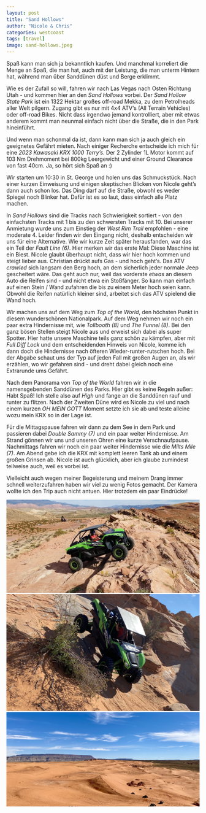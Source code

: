 ```yaml
---
layout: post
title: "Sand Hollows"
author: "Nicole & Chris"
categories: westcoast
tags: [travel]
image: sand-hollows.jpeg
---
```

Spaß kann man sich ja bekanntlich kaufen. Und manchmal korreliert die Menge an Spaß, die man hat, auch mit der Leistung, die man unterm Hintern hat, während man über Sanddünen düst und Berge erklimmt.

Wie es der Zufall so will, fahren wir nach Las Vegas nach Osten Richtung Utah - und kommen hier an den *Sand Hollows* vorbei. Der *Sand Hollow State Park* ist ein 1322 Hektar großes off-road Mekka, zu dem Petrolheads aller Welt pilgern. Zugang gibt es nur mit 4x4 ATV‘s (All Terrain Vehicles) oder off-road Bikes. Nicht dass irgendwo jemand kontrolliert, aber mit etwas anderem kommt man neunmal einfach nicht über die Straße, die in den Park hineinführt.

Und wenn man schonmal da ist, dann kann man sich ja auch gleich ein geeignetes Gefährt mieten. Nach einiger Recherche entscheide ich mich für eine *2023 Kawasaki KRX 1000 Terry’s*. Der 2 Zylinder 1L Motor kommt auf 103 Nm Drehmoment bei 800kg Leergewicht und einer Ground Clearance von fast 40cm. Ja, so hört sich Spaß an :)

Wir starten um 10:30 in St. George und holen uns das Schmuckstück. Nach einer kurzen Einweisung und einigen skeptischen Blicken von Nicole geht’s dann auch schon los. Das Ding darf auf die Straße, obwohl es weder Spiegel noch Blinker hat. Dafür ist es so laut, dass einfach alle Platz machen.

In *Sand Hollows* sind die Tracks nach Schwierigkeit sortiert - von den einfachsten Tracks mit 1 bis zu den schwersten Tracks mit 10. Bei unserer Anmietung wurde uns zum Einstieg der *West Rim Trail* empfohlen - eine moderate 4. Leider finden wir den Eingang nicht, deshalb entscheiden wir uns für eine Alternative. Wie wir kurze Zeit später herausfanden, war das ein Teil der *Fault Line (6)*. Hier merken wir das erste Mal: Diese Maschine ist ein Biest. Nicole glaubt überhaupt nicht, dass wir hier hoch kommen und steigt lieber aus. Christian drückt aufs Gas - und hoch geht‘s. Das ATV *crawled* sich langsam den Berg hoch, an dem sicherlich jeder normale Jeep gescheitert wäre. Das geht auch nur, weil das vorderste *etwas* an diesem Auto die Reifen sind - und nicht etwa ein Stoßfänger. So kann man einfach auf einen Stein / Wand zufahren die bis zu einem Meter hoch seien kann. Obwohl die Reifen natürlich kleiner sind, arbeitet sich das ATV spielend die Wand hoch.

Wir machen uns auf dem Weg zum *Top of the World*, den höchsten Punkt in diesem wunderschönen Nationalpark. Auf dem Weg nehmen wir noch ein paar extra Hindernisse mit, wie *Tollbooth (8)* und *The Funnel (8)*. Bei den ganz bösen Stellen steigt Nicole aus und erweist sich dabei als super Spotter. Hier hatte unsere Maschine teils ganz schön zu kämpfen, aber mit *Full Diff Lock* und dem entscheidenden Hinweis von Nicole, komme ich dann doch die Hindernisse nach öfteren Wieder-runter-rutschen hoch. Bei der Abgabe schaut uns der Typ auf jeden Fall mit großen Augen an, als wir erzählen, wo wir gefahren sind - und dreht dabei gleich noch eine Extrarunde ums Gefährt.

Nach dem Panorama von *Top of the World* fahren wir in die namensgebenden Sanddünen des Parks. Hier gibt es keine Regeln außer: Habt Spaß! Ich stelle also auf *High* und fange an die Sanddünen rauf und runter zu flitzen. Nach der Zweiten Düne wird es Nicole zu viel und nach einem kurzen *OH MEIN GOTT* Moment setzte ich sie ab und teste alleine wozu mein KRX so in der Lage ist.

Für die Mittagspause fahren wir dann zu dem See in dem Park und passieren dabei *Double Sammy (7)* und ein paar weiter Hindernisse. Am Strand gönnen wir uns und unseren Ohren eine kurze Verschnaufpause. Nachmittags fahren wir noch ein paar weiter Hindernisse wie die *Milts Mile (7)*. Am Abend gebe ich die KRX mit komplett leeren Tank ab und einem großen Grinsen ab. Nicole ist auch glücklich, aber ich glaube zumindest teilweise auch, weil es vorbei ist. 

Vielleicht auch wegen meiner Begeisterung und meinem Drang immer schnell weiterzufahren haben wir viel zu wenig Fotos gemacht. Der Kamera wollte ich den Trip auch nicht antuen. Hier trotzdem ein paar Eindrücke!

![](/assets/img/us/sand-hollows-1.jpeg)
![](/assets/img/us/sand-hollows-2.jpeg)
![](/assets/img/us/sand-hollows-dunes.jpeg)
